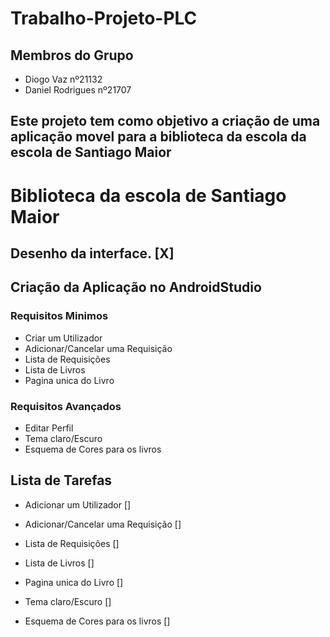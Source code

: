 # Trabalho-Projeto-PLC
 
## Membros do Grupo
* Diogo Vaz nº21132
* Daniel Rodrigues nº21707

## Este projeto tem como objetivo a criação de uma aplicação movel para a biblioteca da escola da escola de Santiago Maior

# Biblioteca da escola de Santiago Maior

## Desenho da interface. [X]

## Criação da Aplicação no AndroidStudio

### Requisitos Minimos
* Criar um Utilizador
* Adicionar/Cancelar uma Requisição
* Lista de Requisições
* Lista de Livros
* Pagina unica do Livro

### Requisitos Avançados
* Editar Perfil
* Tema claro/Escuro
* Esquema de Cores para os livros

## Lista de Tarefas

* Adicionar um Utilizador []
* Adicionar/Cancelar uma Requisição []
* Lista de Requisições []
* Lista de Livros []
* Pagina unica do Livro []

* Tema claro/Escuro []
* Esquema de Cores para os livros []
